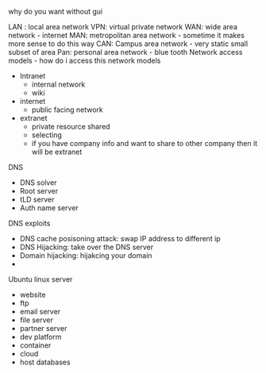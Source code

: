 why do you want without gui

LAN : local area network
VPN: virtual private network
WAN: wide area network
    - internet
MAN: metropolitan area network
    - sometime it makes more sense to do this way
CAN: Campus area network
    - very static small subset of area
Pan: personal area network
    - blue tooth
Network access models - how do i access this network models
- Intranet
    - internal network
    - wiki 
- internet
    - public facing network
- extranet
    - private resource shared
    - selecting
    - if you have company info and want to share to other company then it will be extranet

DNS
- DNS solver
- Root server
- tLD server
- Auth name server

DNS exploits
- DNS cache posisoning attack: swap IP address to different ip
- DNS Hijacking: take over the DNS server 
- Domain hijacking: hijakcing your domain
- 

Ubuntu linux server
- website 
- ftp
- email server
- file server
- partner server
- dev platform
- container
- cloud
- host databases